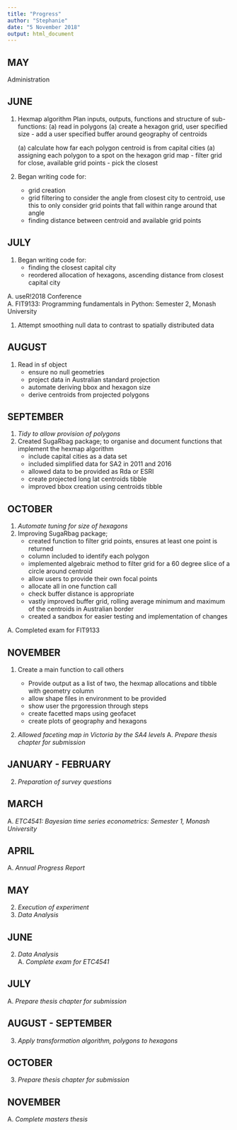 ```yaml
---
title: "Progress"
author: "Stephanie"
date: "5 November 2018"
output: html_document
---
```


## MAY

Administration

## JUNE 

1. Hexmap algorithm
    Plan inputs, outputs, functions and structure of sub-functions:
    (a)  read in polygons
    (a)  create a hexagon grid, user specified size
        - add a user specified buffer around geography of centroids
        
    (a)  calculate how far each polygon centroid is from capital cities
    (a)  assigning each polygon to a spot on the hexagon grid map
        - filter grid for close, available grid points
        - pick the closest

1. Began writing code for:
    - grid creation
    - grid filtering to consider the angle from closest city to centroid, use this to only consider grid points that fall within range around that angle 
    - finding distance between centroid and available grid points

## JULY

1. Began writing code for:
    - finding the closest capital city
    - reordered allocation of hexagons, ascending distance from closest capital city
    
A. useR!2018 Conference                                    
A. FIT9133: Programming fundamentals in Python: Semester 2, Monash University 

1. Attempt smoothing null data to contrast to spatially distributed data

## AUGUST

1. Read in sf object
    - ensure no null geometries
    - project data in Australian standard projection
    - automate deriving bbox and hexagon size
    - derive centroids from projected polygons
    


##  SEPTEMBER

1. *Tidy to allow provision of polygons*
1. Created SugaRbag package; to organise and document functions that implement the hexmap algorithm
    - include capital cities as a data set
    - included simplified data for SA2 in 2011 and 2016
    - allowed data to be provided as Rda or ESRI
    - create projected long lat centroids tibble 
    - improved bbox creation using centroids tibble


##  OCTOBER

1. *Automate tuning for size of hexagons*
1. Improving SugaRbag package;
    - created function to filter grid points, ensures at least one point is returned
    - column included to identify each polygon
    - implemented algebraic method to filter grid for a 60 degree slice of a circle around centroid
    - allow users to provide their own focal points
    - allocate all in one function call
    - check buffer distance is appropriate
    - vastly improved buffer grid, rolling average minimum and maximum of the centroids in Australian border
    - created a sandbox for easier testing and implementation of changes

A. Completed exam for FIT9133

##  NOVEMBER


1. Create a main function to call others
    - Provide output as a list of two, the hexmap allocations and tibble with geometry column
    - allow shape files in environment to be provided
    - show user the prgoression through steps
    - create facetted maps using geofacet
    - create plots of geography and hexagons
    
1. *Allowed faceting map in Victoria by the SA4 levels* 
A. *Prepare thesis chapter for submission*

##  JANUARY - FEBRUARY

2. *Preparation of survey questions*

## MARCH

A. *ETC4541: Bayesian time series econometrics: Semester 1, Monash University*

## APRIL 

A. *Annual Progress Report*                         

## MAY

2. *Execution of experiment*              
2. *Data Analysis*                

## JUNE

2. *Data Analysis*  
A. *Complete exam for ETC4541*

## JULY

A. *Prepare thesis chapter for submission* 

## AUGUST - SEPTEMBER

3. *Apply transformation algorithm, polygons to hexagons*

## OCTOBER

3. *Prepare thesis chapter for submission*               

## NOVEMBER

A. *Complete masters thesis*                             
